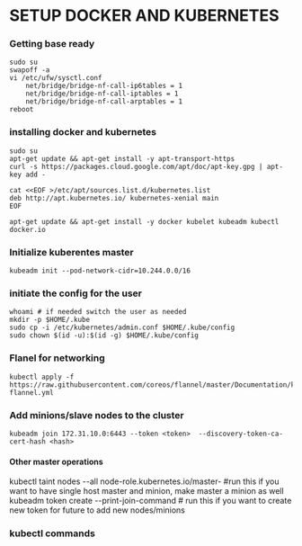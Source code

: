 # SETUP DOCKER AND KUBERNETES

### Getting base ready 
```
sudo su
swapoff -a
vi /etc/ufw/sysctl.conf
	net/bridge/bridge-nf-call-ip6tables = 1
	net/bridge/bridge-nf-call-iptables = 1
	net/bridge/bridge-nf-call-arptables = 1
reboot
```

### installing docker and kubernetes
```
sudo su
apt-get update && apt-get install -y apt-transport-https
curl -s https://packages.cloud.google.com/apt/doc/apt-key.gpg | apt-key add -

cat <<EOF >/etc/apt/sources.list.d/kubernetes.list
deb http://apt.kubernetes.io/ kubernetes-xenial main
EOF

apt-get update && apt-get install -y docker kubelet kubeadm kubectl docker.io
```

### Initialize kuberentes master
```
kubeadm init --pod-network-cidr=10.244.0.0/16
```

### initiate the config for the user
```
whoami # if needed switch the user as needed 
mkdir -p $HOME/.kube
sudo cp -i /etc/kubernetes/admin.conf $HOME/.kube/config
sudo chown $(id -u):$(id -g) $HOME/.kube/config
```

### Flanel for networking
```
kubectl apply -f https://raw.githubusercontent.com/coreos/flannel/master/Documentation/kube-flannel.yml
```


### Add minions/slave nodes to the cluster
```
kubeadm join 172.31.10.0:6443 --token <token>  --discovery-token-ca-cert-hash <hash>
```

#### Other master operations

kubectl taint nodes --all node-role.kubernetes.io/master- #run this if you want to have single host master and minion, make master a minion as well
kubeadm token create --print-join-command # run this if you want to create new token for future to add new nodes/minions


### kubectl commands

